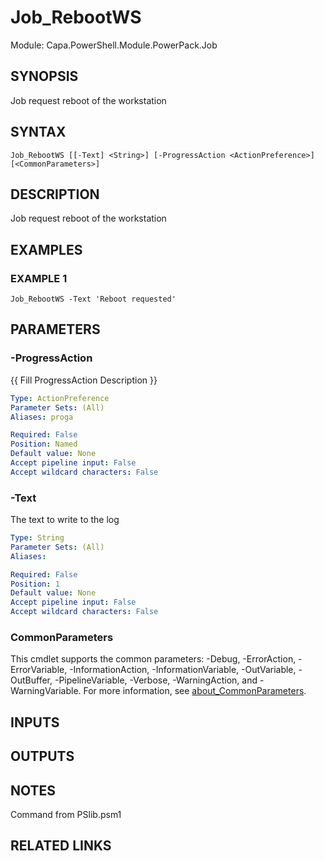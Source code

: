 # Job_RebootWS

Module: Capa.PowerShell.Module.PowerPack.Job

## SYNOPSIS
Job request reboot of the workstation

## SYNTAX

```
Job_RebootWS [[-Text] <String>] [-ProgressAction <ActionPreference>] [<CommonParameters>]
```

## DESCRIPTION
Job request reboot of the workstation

## EXAMPLES

### EXAMPLE 1
```
Job_RebootWS -Text 'Reboot requested'
```

## PARAMETERS

### -ProgressAction
{{ Fill ProgressAction Description }}

```yaml
Type: ActionPreference
Parameter Sets: (All)
Aliases: proga

Required: False
Position: Named
Default value: None
Accept pipeline input: False
Accept wildcard characters: False
```

### -Text
The text to write to the log

```yaml
Type: String
Parameter Sets: (All)
Aliases:

Required: False
Position: 1
Default value: None
Accept pipeline input: False
Accept wildcard characters: False
```

### CommonParameters
This cmdlet supports the common parameters: -Debug, -ErrorAction, -ErrorVariable, -InformationAction, -InformationVariable, -OutVariable, -OutBuffer, -PipelineVariable, -Verbose, -WarningAction, and -WarningVariable. For more information, see [about_CommonParameters](http://go.microsoft.com/fwlink/?LinkID=113216).

## INPUTS

## OUTPUTS

## NOTES
Command from PSlib.psm1

## RELATED LINKS
